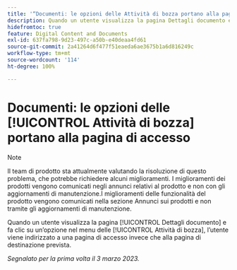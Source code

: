 ```yaml
---
title: '“Documenti: le opzioni delle Attività di bozza portano alla pagina di accesso”'
description: Quando un utente visualizza la pagina Dettagli documento e fa clic su un’opzione nel menu delle Attività di bozza, l’utente viene indirizzato a una pagina di accesso invece che alla pagina di destinazione prevista.
hidefromtoc: true
feature: Digital Content and Documents
exl-id: 637fa798-9d23-497c-a50b-e40deaa4fd61
source-git-commit: 2a41264d6f477f51eaeda6ae3675b1a6d816249c
workflow-type: tm+mt
source-wordcount: '114'
ht-degree: 100%

---
```


# Documenti: le opzioni delle [!UICONTROL Attività di bozza] portano alla pagina di accesso

<!--This article is on WF and WFP TOCs-->
<!--Converted to story-->

>[!NOTE]
>
>Il team di prodotto sta attualmente valutando la risoluzione di questo problema, che potrebbe richiedere alcuni miglioramenti. I miglioramenti dei prodotti vengono comunicati negli annunci relativi al prodotto e non con gli aggiornamenti di manutenzione.I miglioramenti delle funzionalità del prodotto vengono comunicati nella sezione Annunci sui prodotti e non tramite gli aggiornamenti di manutenzione.

Quando un utente visualizza la pagina [!UICONTROL Dettagli documento] e fa clic su un’opzione nel menu delle [!UICONTROL Attività di bozza], l’utente viene indirizzato a una pagina di accesso invece che alla pagina di destinazione prevista.

_Segnalato per la prima volta il 3 marzo 2023._
